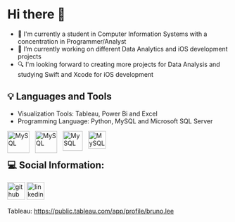 # Hi there 👋

- 🎒 I'm currently a student in Computer Information Systems with a concentration in Programmer/Analyst
- 🔭 I’m currently working on different Data Analytics and iOS development projects
- 🔍 I'm looking forward to creating more projects for Data Analysis and studying Swift and Xcode for iOS development

## 💡 Languages and Tools

- Visualization Tools: Tableau, Power Bi and Excel
- Programming Language: Python, MySQL and Microsoft SQL Server

<img align="left" alt="MySQL" width="50px" style="padding-right:10px" src="https://cdn.jsdelivr.net/gh/devicons/devicon/icons/mysql/mysql-original-wordmark.svg"/>
<img align="left" alt="MySQL" width="50px" style="padding-right:10px" src="https://cdn.jsdelivr.net/gh/devicons/devicon/icons/microsoftsqlserver/microsoftsqlserver-plain-wordmark.svg" />
<img align="left" alt="MySQL" width="45px" style="padding-right:10px" src="https://cdn.jsdelivr.net/gh/devicons/devicon/icons/python/python-original-wordmark.svg" />
<img align="left" alt="MySQL" width="40px" src="https://cdn.jsdelivr.net/gh/devicons/devicon/icons/github/github-original-wordmark.svg" />
<br><br/>
          
          
          
## 💻 Social Information:

[<img src='https://cdn.jsdelivr.net/npm/simple-icons@3.0.1/icons/github.svg' alt='github' height='40'>](https://github.com/brunoolee)  [<img src='https://cdn.jsdelivr.net/npm/simple-icons@3.0.1/icons/linkedin.svg' alt='linkedin' height='40'>](https://www.linkedin.com/in/leebruno10/)

Tableau: https://public.tableau.com/app/profile/bruno.lee

